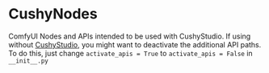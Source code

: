 # CushyNodes

ComfyUI Nodes and APIs intended to be used with CushyStudio. If using without [CushyStudio](https://github.com/rvion/CushyStudio), you might want to deactivate the additional API paths. To do this, just change `activate_apis = True` to `activate_apis = False` in `__init__.py`